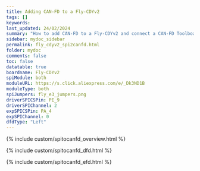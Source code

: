 ```yaml
---
title: Adding CAN-FD to a Fly-CDYv2
tags: []
keywords: 
last_updated: 24/02/2024
summary: "How to add CAN-FD to a Fly-CDYv2 and connect a CAN-FD Toolboard"
sidebar: mydoc_sidebar
permalink: fly_cdyv2_spi2canfd.html
folder: mydoc
comments: false
toc: false
datatable: true
boardname: Fly-CDYv2
spiModule: both
moduleURL: https://s.click.aliexpress.com/e/_Dk3ND1B
moduleType: both
spiJumpers: fly_e3_jumpers.png
driverSPICSPin: PE_9
driverSPIChannel: 2
expSPICSPin: PA_4
expSPIChannel: 0
dfdType: "Left"
---
```


{% include custom/spitocanfd_overview.html %}

{% include custom/spitocanfd_dfd.html %}

{% include custom/spitocanfd_efd.html %}
